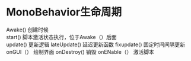 # MonoBehavior生命周期

Awake()  创建时候  
start()  脚本激活状态执行，位于Awake（）后面  
update() 更新逻辑
lateUpdate() 延迟更新函数
fixupdate() 固定时间间隔更新
onGUI（） 绘制界面
onDestroy() 销毁
onENable（） 激活脚本

